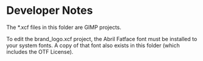 # Developer Notes

The *.xcf files in this folder are GIMP projects.

To edit the brand_logo.xcf project, the Abril Fatface font must be installed to your system fonts. A copy of that font also exists in this folder (which includes the OTF License).
